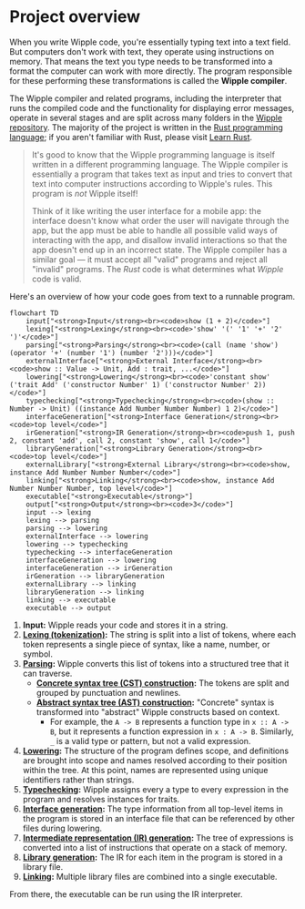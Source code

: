 # Project overview

When you write Wipple code, you're essentially typing text into a text field. But computers don't work with text, they operate using instructions on memory. That means the text you type needs to be transformed into a format the computer can work with more directly. The program responsible for these performing these transformations is called the **Wipple compiler**.

The Wipple compiler and related programs, including the interpreter that runs the compiled code and the functionality for displaying error messages, operate in several stages and are split across many folders in the [Wipple repository](https://github.com/wipplelang/wipple). The majority of the project is written in the [Rust programming language](https://www.rust-lang.org); if you aren't familiar with Rust, please visit [Learn Rust](https://www.rust-lang.org/learn).

> It's good to know that the Wipple programming language is itself written in a different programming language. The Wipple compiler is essentially a program that takes text as input and tries to convert that text into computer instructions according to Wipple's rules. This program is _not_ Wipple itself!
>
> Think of it like writing the user interface for a mobile app: the interface doesn't know what order the user will navigate through the app, but the app must be able to handle all possible valid ways of interacting with the app, and disallow invalid interactions so that the app doesn't end up in an incorrect state. The Wipple compiler has a similar goal — it must accept all "valid" programs and reject all "invalid" programs. The _Rust_ code is what determines what _Wipple_ code is valid.

Here's an overview of how your code goes from text to a runnable program.

```mermaid
flowchart TD
    input["<strong>Input</strong><br><code>show (1 + 2)</code>"]
    lexing["<strong>Lexing</strong><br><code>'show' '(' '1' '+' '2' ')'</code>"]
    parsing["<strong>Parsing</strong><br><code>(call (name 'show') (operator '+' (number '1') (number '2')))</code>"]
    externalInterface["<strong>External Interface</strong><br><code>show :: Value -> Unit, Add : trait, ...</code>"]
    lowering["<strong>Lowering</strong><br><code>'constant show' ('trait Add' ('constructor Number' 1) ('constructor Number' 2))</code>"]
    typechecking["<strong>Typechecking</strong><br><code>(show :: Number -> Unit) ((instance Add Number Number Number) 1 2)</code>"]
    interfaceGeneration["<strong>Interface Generation</strong><br><code>top level</code>"]
    irGeneration["<strong>IR Generation</strong><br><code>push 1, push 2, constant 'add', call 2, constant 'show', call 1</code>"]
    libraryGeneration["<strong>Library Generation</strong><br><code>top level</code>"]
    externalLibrary["<strong>External Library</strong><br><code>show, instance Add Number Number Number</code>"]
    linking["<strong>Linking</strong><br><code>show, instance Add Number Number Number, top level</code>"]
    executable["<strong>Executable</strong>"]
    output["<strong>Output</strong><br><code>3</code>"]
    input --> lexing
    lexing --> parsing
    parsing --> lowering
    externalInterface --> lowering
    lowering --> typechecking
    typechecking --> interfaceGeneration
    interfaceGeneration --> lowering
    interfaceGeneration --> irGeneration
    irGeneration --> libraryGeneration
    externalLibrary --> linking
    libraryGeneration --> linking
    linking --> executable
    executable --> output
```

1.  **Input:** Wipple reads your code and stores it in a string.
2.  **[Lexing (tokenization)](./lexing.md):** The string is split into a list of tokens, where each token represents a single piece of syntax, like a name, number, or symbol.
3.  **[Parsing](./parsing.md):** Wipple converts this list of tokens into a structured tree that it can traverse.
    -   **[Concrete syntax tree (CST) construction](./parsing.md#cst-construction):** The tokens are split and grouped by punctuation and newlines.
    -   **[Abstract syntax tree (AST) construction](./parsing.md#ast-construction):** "Concrete" syntax is transformed into "abstract" Wipple constructs based on context.
        -   For example, the `A -> B` represents a function type in `x :: A -> B`, but it represents a function expression in `x : A -> B`. Similarly, `_` is a valid type or pattern, but not a valid expression.
4.  **[Lowering](./lowering.md):** The structure of the program defines scope, and definitions are brought into scope and names resolved according to their position within the tree. At this point, names are represented using unique identifiers rather than strings.
5.  **[Typechecking](./typechecking.md):** Wipple assigns every a type to every expression in the program and resolves instances for traits.
6.  **[Interface generation](./driver.md#interface-generation):** The type information from all top-level items in the program is stored in an interface file that can be referenced by other files during lowering.
7.  **[Intermediate representation (IR) generation](./ir-generation.md):** The tree of expressions is converted into a list of instructions that operate on a stack of memory.
8.  **[Library generation](./driver.md#library-generation):** The IR for each item in the program is stored in a library file.
9.  **[Linking](./driver.md#linking):** Multiple library files are combined into a single executable.

From there, the executable can be run using the IR interpreter.
